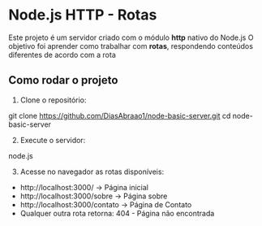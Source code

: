 # Node.js HTTP - Rotas

Este projeto é um servidor criado com o módulo **http** nativo do Node.js
O objetivo foi aprender como trabalhar com **rotas**, respondendo conteúdos diferentes de acordo com a rota

## Como rodar o projeto

1. Clone o repositório:

git clone https://github.com/DiasAbraao1/node-basic-server.git
cd node-basic-server

2. Execute o servidor:

node.js

3. Acesse no navegador as rotas disponíveis:

- http://localhost:3000/ -> Página inicial
- http://localhost:3000/sobre -> Página sobre
- http://localhost:3000/contato -> Página de Contato
- Qualquer outra rota retorna: 404 - Página não encontrada